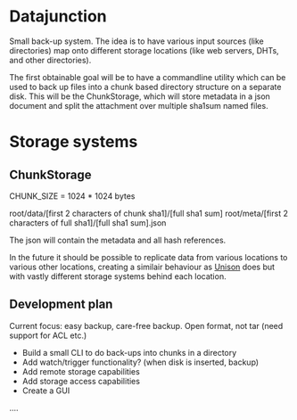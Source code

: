 Datajunction
============

Small back-up system. The idea is to have various input sources (like directories) map onto different storage locations (like web servers, DHTs, and other directories).

The first obtainable goal will be to have a commandline utility which can be used to back up files into a chunk based directory structure on a separate disk. This will be the ChunkStorage, which will store metadata in a json document and split the attachment over multiple sha1sum named files.

Storage systems
===============

ChunkStorage
------------
CHUNK_SIZE = 1024 * 1024 bytes

root/data/[first 2 characters of chunk sha1]/[full sha1 sum]
root/meta/[first 2 characters of full sha1]/[full sha1 sum].json

The json will contain the metadata and all hash references.

In the future it should be possible to replicate data from various locations to various other locations, creating a similair behaviour as [Unison](http://www.cis.upenn.edu/~bcpierce/unison/) does but with vastly different storage systems behind each location.

Development plan
----------------
Current focus: easy backup, care-free backup. Open format, not tar (need support for ACL etc.)
- Build a small CLI to do back-ups into chunks in a directory
- Add watch/trigger functionality? (when disk is inserted, backup)
- Add remote storage capabilities
- Add storage access capabilities
- Create a GUI

....



